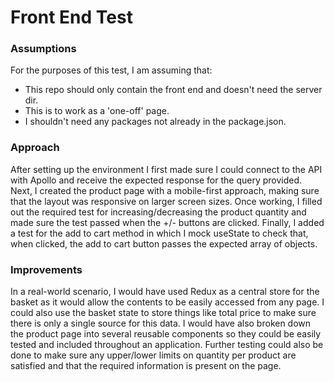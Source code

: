 # Front End Test

### Assumptions
For the purposes of this test, I am assuming that:

* This repo should only contain the front end and doesn't need the server dir.
* This is to work as a 'one-off' page. 
* I shouldn't need any packages not already in the package.json.

### Approach
After setting up the environment I first made sure I could connect to the API with Apollo and receive the expected response for the query provided. Next, I created the product page with a mobile-first approach, making sure that the layout was responsive on larger screen sizes. Once working, I filled out the required test for increasing/decreasing the product quantity and made sure the test passed when the +/- buttons are clicked. Finally, I added a test for the add to cart method in which I mock useState to check that, when clicked, the add to cart button passes the expected array of objects. 

### Improvements
In a real-world scenario, I would have used Redux as a central store for the basket as it would allow the contents to be easily accessed from any page. I could also use the basket state to store things like total price to make sure there is only a single source for this data. I would have also broken down the product page into several reusable components so they could be easily tested and included throughout an application. Further testing could also be done to make sure any upper/lower limits on quantity per product are satisfied and that the required information is present on the page. 